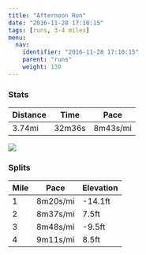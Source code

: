 ```yaml
---
title: "Afternoon Run"
date: "2016-11-28 17:10:15"
tags: [runs, 3-4 miles]
menu:
  nav:
    identifier: "2016-11-28 17:10:15"
    parent: "runs"
    weight: 130
---
```


### Stats

| Distance | Time | Pace |
|----------|------|------|
|3.74mi|32m36s|8m43s/mi|

<img src='https://maps.googleapis.com/maps/api/staticmap?maptype=roadmap&path=enc:ivjeIjhvLeMgDmC|q@~B~@eAx@`@fFtEjS~InR|DjTnEbFhDb@bOpYvEfStDx[_Hsc@gGiTsK{PiDYsEeGeC}Ik@uJsH{K_EgNaBsNjAgB{A{At@sB^}g@f@sDpD\&key=AIzaSyC1MId7bFpkLXNAaYhBSTb8jLyiSqzbDtM&size=800x800&markers=color:yellow|label:S|53.47189,-2.24918&markers=color:green|label:F|53.4733,-2.24843'>

### Splits

| Mile | Pace | Elevation |
|------|------|-----------|
|1|8m20s/mi|-14.1ft|
|2|8m37s/mi|7.5ft|
|3|8m48s/mi|-9.5ft|
|4|9m11s/mi|8.5ft|
